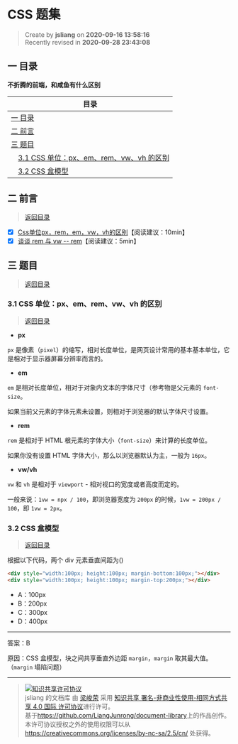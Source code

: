 CSS 题集
===

> Create by **jsliang** on **2020-09-16 13:58:16**  
> Recently revised in **2020-09-28 23:43:08**

<!-- 目录开始 -->
## <a name="chapter-one" id="chapter-one"></a>一 目录

**不折腾的前端，和咸鱼有什么区别**

| 目录 |
| --- |
| [一 目录](#chapter-one) |
| <a name="catalog-chapter-two" id="catalog-chapter-two"></a>[二 前言](#chapter-two) |
| <a name="catalog-chapter-three" id="catalog-chapter-three"></a>[三 题目](#chapter-three) |
| &emsp;[3.1 CSS 单位：px、em、rem、vw、vh 的区别](#chapter-three-one) |
| &emsp;[3.2 CSS 盒模型](#chapter-three-two) |
<!-- 目录结束 -->

## <a name="chapter-two" id="chapter-two"></a>二 前言

> [返回目录](#chapter-one)

* [x] [Css单位px，rem，em，vw，vh的区别](https://www.cnblogs.com/theblogs/p/10516098.html)【阅读建议：10min】
* [x] [谈谈 rem 与 vw -- rem](https://www.jianshu.com/p/1a9b5d48afa2)【阅读建议：5min】

## <a name="chapter-three" id="chapter-three"></a>三 题目

> [返回目录](#chapter-one)

### <a name="chapter-three-one" id="chapter-three-one"></a>3.1 CSS 单位：px、em、rem、vw、vh 的区别

> [返回目录](#chapter-one)

* **px**

`px` 是像素（`pixel`）的缩写，相对长度单位，是网页设计常用的基本基本单位，它是相对于显示器屏幕分辨率而言的。

* **em**

`em` 是相对长度单位，相对于对象内文本的字体尺寸（参考物是父元素的 `font-size`。

如果当前父元素的字体元素未设置，则相对于浏览器的默认字体尺寸设置。

* **rem**

`rem` 是相对于 HTML 根元素的字体大小（`font-size`）来计算的长度单位。

如果你没有设置 HTML 字体大小，那么以浏览器默认为主，一般为 `16px`。

* **vw/vh**

`vw` 和 `vh` 是相对于 `viewport` - 相对视口的宽度或者高度而定的。

一般来说：`1vw = npx / 100`，即浏览器宽度为 `200px` 的时候，`1vw = 200px / 100`，即 `1vw = 2px`。

### <a name="chapter-three-two" id="chapter-three-two"></a>3.2 CSS 盒模型

> [返回目录](#chapter-one)

根据以下代码，两个 div 元素垂直间距为()

```html
<div style="width:100px; height:100px; margin-bottom:100px;"></div>
<div style="width:100px; height:100px; margin-top:200px;"></div>
```

* A：100px
* B：200px
* C：300px
* D：400px

---

答案：B

原因：CSS 盒模型，块之间共享垂直外边距 `margin`，`margin` 取其最大值。（`margin` 塌陷问题）

---

> <a rel="license" href="http://creativecommons.org/licenses/by-nc-sa/4.0/"><img alt="知识共享许可协议" style="border-width:0" src="https://i.creativecommons.org/l/by-nc-sa/4.0/88x31.png" /></a><br /><span xmlns:dct="http://purl.org/dc/terms/" property="dct:title">jsliang 的文档库</span> 由 <a xmlns:cc="http://creativecommons.org/ns#" href="https://github.com/LiangJunrong/document-library" property="cc:attributionName" rel="cc:attributionURL">梁峻荣</a> 采用 <a rel="license" href="http://creativecommons.org/licenses/by-nc-sa/4.0/">知识共享 署名-非商业性使用-相同方式共享 4.0 国际 许可协议</a>进行许可。<br />基于<a xmlns:dct="http://purl.org/dc/terms/" href="https://github.com/LiangJunrong/document-library" rel="dct:source">https://github.com/LiangJunrong/document-library</a>上的作品创作。<br />本许可协议授权之外的使用权限可以从 <a xmlns:cc="http://creativecommons.org/ns#" href="https://creativecommons.org/licenses/by-nc-sa/2.5/cn/" rel="cc:morePermissions">https://creativecommons.org/licenses/by-nc-sa/2.5/cn/</a> 处获得。